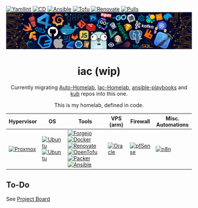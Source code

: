 [![Yamllint](https://git.mafyuh.dev/mafyuh/iac/badges/workflows/yamllint.yml/badge.svg)](https://git.mafyuh.dev/mafyuh/iac/actions)
[![CD](https://git.mafyuh.dev/mafyuh/iac/badges/workflows/CD.yml/badge.svg)](https://git.mafyuh.dev/mafyuh/iac/actions)
[![Ansible](https://git.mafyuh.dev/mafyuh/iac/badges/workflows/ansible-playbooks.yml/badge.svg)](https://git.mafyuh.dev/mafyuh/iac/actions)
[![Tofu](https://git.mafyuh.dev/mafyuh/iac/badges/workflows/tofu.yml/badge.svg)](https://git.mafyuh.dev/mafyuh/iac/actions)
[![Renovate](https://git.mafyuh.dev/renovatebot/renovate/badges/workflows/renovate.yml/badge.svg)](https://git.mafyuh.dev/renovatebot/renovate/actions)
[![Pulls](https://git.mafyuh.dev/mafyuh/iac/badges/pulls.svg)](https://git.mafyuh.dev/mafyuh/iac/pulls)
![Header Image](https://raw.githubusercontent.com/Mafyuh/homelab-svg-assets/main/assets/header_.png)
<div align="center">

# iac (wip)

Currently migrating [Auto-Homelab](https://git.mafyuh.dev/mafyuh/Auto-Homelab), [Iac-Homelab](https://git.mafyuh.dev/mafyuh/IaC-Homelab), [ansible-playbooks](https://git.mafyuh.dev/mafyuh/ansible-playbooks) and [kub](https://git.mafyuh.dev/mafyuh/kub) repos into this one.

This is my homelab, defined in code.
</div>

<div align="center">

| Hypervisor | OS | Tools | VPS (arm) | Firewall | Misc. Automations |
|---|---|---|---|---|---|
| [![Proxmox](https://img.shields.io/badge/-Proxmox-%23c9d1d9?logo=Proxmox)](https://www.proxmox.com) | [![Ubuntu](https://img.shields.io/badge/Ubuntu_22.04-%23c9d1d9?&logo=ubuntu&logoColor=red)](https://releases.ubuntu.com/jammy/) [![Ubuntu](https://img.shields.io/badge/Ubuntu_24-%23c9d1d9?&logo=ubuntu&logoColor=red)](https://releases.ubuntu.com/noble/) | [![Forgejo](https://img.shields.io/badge/-Forgejo-%23c9d1d9?logo=forgejo&logoColor=orange)](https://forgejo.org/) [![Docker](https://img.shields.io/badge/-Docker-%23c9d1d9?logo=docker)](https://www.docker.com/) [![Renovate](https://img.shields.io/badge/-Renovate-%23c9d1d9?logo=renovate&logoColor=blue)](https://github.com/renovatebot/renovate) [![OpenTofu](https://img.shields.io/badge/-OpenTofu-%23c9d1d9?logo=opentofu&logoColor=black)](https://opentofu.org/) [![Packer](https://img.shields.io/badge/-Packer-%23c9d1d9?logo=packer)](https://www.packer.io/) [![Ansible](https://img.shields.io/badge/-Ansible-%23c9d1d9?logo=ansible&logoColor=red)](https://www.ansible.com/) | [![Oracle](https://img.shields.io/badge/-Oracle_Cloud-%23c9d1d9?logo=oracle&logoColor=red)](https://www.oracle.com/cloud/) | [![pfSense](https://img.shields.io/badge/-pfSense-%23c9d1d9?logo=pfsense&logoColor=blue)](https://www.pfsense.org/) | [![n8n](https://img.shields.io/badge/-n8n-%23c9d1d9?logo=n8n)](https://n8n.io/)

</div>

## To-Do
See [Project Board](https://git.mafyuh.dev/mafyuh/iac/projects/2)

